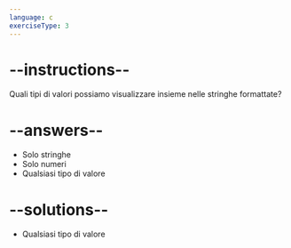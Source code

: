 ```yaml
---
language: c
exerciseType: 3
---
```


# --instructions--

Quali tipi di valori possiamo visualizzare insieme nelle stringhe formattate?

# --answers--

- Solo stringhe
- Solo numeri
- Qualsiasi tipo di valore

# --solutions--

- Qualsiasi tipo di valore
